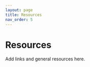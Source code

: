 ```yaml
---
layout: page
title: Resources
nav_order: 5
---
```


# Resources
Add links and general resources here.
